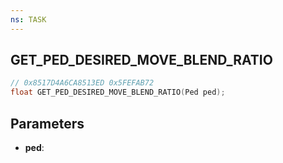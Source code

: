 ```yaml
---
ns: TASK
---
```

## GET_PED_DESIRED_MOVE_BLEND_RATIO

```c
// 0x8517D4A6CA8513ED 0x5FEFAB72
float GET_PED_DESIRED_MOVE_BLEND_RATIO(Ped ped);
```

## Parameters
* **ped**:

